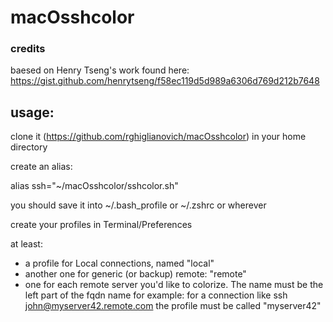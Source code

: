 # macOsshcolor

### credits
baesed on Henry Tseng's work  found here:
https://gist.github.com/henrytseng/f58ec119d5d989a6306d769d212b7648

## usage:
 
 clone it (https://github.com/rghiglianovich/macOsshcolor)  in your home directory

create an alias:

 alias ssh="~/macOsshcolor/sshcolor.sh"
 
 you should save it into ~/.bash_profile or  ~/.zshrc or wherever 
 
create your profiles in Terminal/Preferences

at least: 
* a profile for Local connections, named "local"
* another  one for generic (or backup) remote: "remote"
* one for each remote server you'd like to colorize. The name must be the left part of the fqdn name 
  for example: for a connection like
      ssh john@myserver42.remote.com
   the profile must be called "myserver42"

